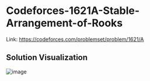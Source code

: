 # Codeforces-1621A-Stable-Arrangement-of-Rooks
Link: https://codeforces.com/problemset/problem/1621/A
## Solution Visualization
![image](https://user-images.githubusercontent.com/51401355/148637401-cfd4249b-0a0b-4f8a-903e-c5ca5d54690f.png)
